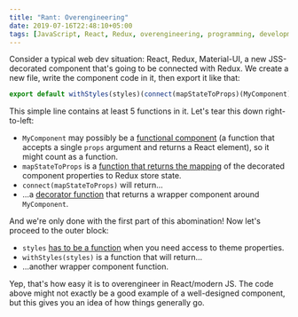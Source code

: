 ```yaml
---
title: "Rant: Overengineering"
date: 2019-07-16T22:48:10+05:00
tags: [JavaScript, React, Redux, overengineering, programming, development]
---
```


Consider a typical web dev situation: React, Redux, Material-UI, a new
JSS-decorated component that's going to be connected with Redux. We
create a new file, write the component code in it, then export it like
that:

```js
export default withStyles(styles)(connect(mapStateToProps)(MyComponent));
```

<!--more-->

This simple line contains at least 5 functions in it. Let's tear this
down right-to-left:

+ `MyComponent` may possibly be a [functional component][ReactFunc]
(a function that accepts a single `props` argument and returns a React
element), so it might count as a function.
+ `mapStateToProps` is a [function that returns the mapping][mstp] of
the decorated component properties to Redux store state.
+ `connect(mapStateToProps)` will return...
+ ...a [decorator function][connect] that returns a wrapper component
around `MyComponent`. 

And we're only done with the first part of this abomination! Now let's
proceed to the outer block:

+ `styles` [has to be a function][styles] when you need access to theme
properties.
+ `withStyles(styles)` is a function that will return...
+ ...another wrapper component function.

Yep, that's how easy it is to overengineer in React/modern JS.
The code above might not exactly be a good example of a well-designed
component, but this gives you an idea of how things generally go.

[ReactFunc]: https://reactjs.org/docs/components-and-props.html
[mstp]: https://react-redux.js.org/using-react-redux/connect-mapstate
[connect]: https://react-redux.js.org/api/connect
[styles]: https://material-ui.com/styles/api/#withstyles-styles-options-higher-order-component

